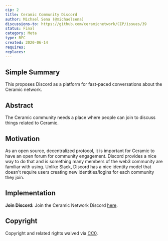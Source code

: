 ```yaml
---
cip: 2
title: Ceramic Community Discord
author: Michael Sena (@michaelsena)
discussions-to: https://github.com/ceramicnetwork/CIP/issues/39
status: Final
category: Meta
type: RFC
created: 2020-06-14
requires:
replaces:
---
```

  
## Simple Summary
<!--Provide a simplified and layman-accessible explanation of the CIP.-->
This proposes Discord as a platform for fast-paced conversations about the Ceramic network.

## Abstract
<!--A short (~200 word) description of the technical issue being addressed.-->
The Ceramic community needs a place where people can join to discuss things related to Ceramic.

## Motivation
<!--Motivation is critical for CIPs that want to change the Ceramic protocol. It should clearly explain why the existing protocol specification is inadequate to address the problem that the CIP solves. CIP submissions without sufficient motivation may be rejected outright.-->
As an open source, decentralized protocol, it is important for Ceramic to have an open forum for community engagement. Discord provides a nice way to do that and is something many members of the web3 community are familiar with using. Unlike Slack, Discord has a nice identity model that doesn't require users creating new identities/logins for each community they join.

## Implementation

**Join Discord:** Join the Ceramic Network Discord [here](https://discord.gg/6VRZpGP).

## Copyright
Copyright and related rights waived via [CC0](https://creativecommons.org/publicdomain/zero/1.0/).
